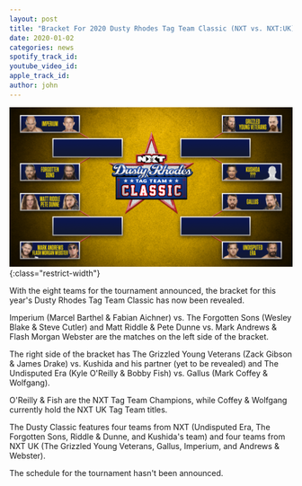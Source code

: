 ```yaml
---
layout: post
title: "Bracket For 2020 Dusty Rhodes Tag Team Classic (NXT vs. NXT:UK)"
date: 2020-01-02
categories: news 
spotify_track_id:
youtube_video_id:
apple_track_id:
author: john
---
```

![dusty tag classic brackets](/assets/posts/2020-01-02/2020dustybracket.png){:class="restrict-width"}

With the eight teams for the tournament announced, the bracket for this year's Dusty Rhodes Tag Team Classic has now been revealed.

Imperium (Marcel Barthel & Fabian Aichner) vs. The Forgotten Sons (Wesley Blake & Steve Cutler) and Matt Riddle & Pete Dunne vs. Mark Andrews & Flash Morgan Webster are the matches on the left side of the bracket.

The right side of the bracket has The Grizzled Young Veterans (Zack Gibson & James Drake) vs. Kushida and his partner (yet to be revealed) and The Undisputed Era (Kyle O'Reilly & Bobby Fish) vs. Gallus (Mark Coffey & Wolfgang).

O'Reilly & Fish are the NXT Tag Team Champions, while Coffey & Wolfgang currently hold the NXT UK Tag Team titles.

The Dusty Classic features four teams from NXT (Undisputed Era, The Forgotten Sons, Riddle & Dunne, and Kushida's team) and four teams from NXT UK (The Grizzled Young Veterans, Gallus, Imperium, and Andrews & Webster). 

The schedule for the tournament hasn't been announced.

